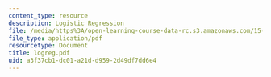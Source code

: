 ```yaml
---
content_type: resource
description: Logistic Regression
file: /media/https%3A/open-learning-course-data-rc.s3.amazonaws.com/15-062-data-mining-spring-2003/a3f37cb1dc01a21dd9592d49df7dd6e4_logreg.pdf
file_type: application/pdf
resourcetype: Document
title: logreg.pdf
uid: a3f37cb1-dc01-a21d-d959-2d49df7dd6e4
---
```

